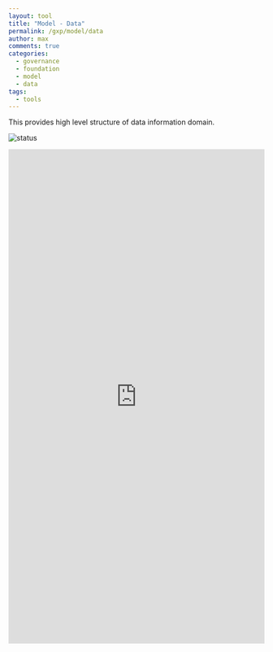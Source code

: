 ```yaml
---
layout: tool
title: "Model - Data"
permalink: /gxp/model/data
author: max
comments: true
categories:
  - governance
  - foundation
  - model
  - data
tags:
  - tools
---
```


This provides high level structure of data information domain.

![status](https://img.shields.io/badge/status-draft-red)

<iframe
  frameborder="0"
  style="width:100%;height:973px;"
  src="https://viewer.diagrams.net/#Uhttps%3A%2F%2Fdrive.google.com%2Fuc%3Fid%3D1m1_23DQTkM-C_wQ_HVZRYUwsIdj-zA1E">
</iframe>
